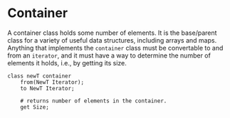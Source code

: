 # Container

A container class holds some number of elements.  It is the base/parent
class for a variety of useful data structures, including arrays and maps.
Anything that implements the `container` class must be convertable
to and from an `iterator`, and it must have a way to determine the number
of elements it holds, i.e., by getting its size.

```
class newT container
    from(NewT Iterator);
    to NewT Iterator;

    # returns number of elements in the container.
    get Size;
```
